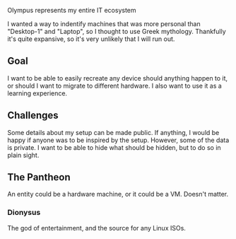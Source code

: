 Olympus represents my entire IT ecosystem

I wanted a way to indentify machines that was more personal than "Desktop-1" and "Laptop", so I thought to use Greek mythology.
Thankfully it's quite expansive, so it's very unlikely that I will run out.

## Goal

I want to be able to easily recreate any device should anything happen to it, or should I want to migrate to different hardware.
I also want to use it as a learning experience.

## Challenges

Some details about my setup can be made public. If anything, I would be happy if anyone was to be inspired by the setup.
However, some of the data is private. I want to be able to hide what should be hidden, but to do so in plain sight.

## The Pantheon

An entity could be a hardware machine, or it could be a VM. Doesn't matter.

### Dionysus

The god of entertainment, and the source for any Linux ISOs.
